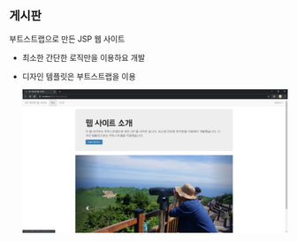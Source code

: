 

## **게시판**

부트스트랩으로 만든 JSP 웹 사이트

- 최소한 간단한 로직만을 이용하요 개발
- 디자인 템플릿은 부트스트랩을 이용

    ![dd.jpg](dd.jpg)
